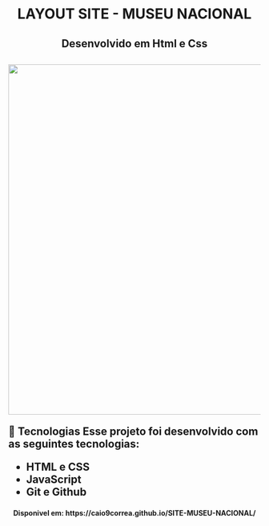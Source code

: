 <h1 align="center"> LAYOUT SITE - MUSEU NACIONAL </h1>
<h2 align="center"> Desenvolvido em Html e Css <h2>
<div align="center">
<img src="https://user-images.githubusercontent.com/74628750/196557270-b2dfdf30-a15c-4fc7-8731-ce1c9f1bc436.png" width="700px" target="_blank"/>
</div>
  
🚀 Tecnologias
Esse projeto foi desenvolvido com as seguintes tecnologias:

- HTML e CSS
- JavaScript
- Git e Github
  
<h4 align="Center" target="_blank"/> Disponivel em: https://caio9correa.github.io/SITE-MUSEU-NACIONAL/<h4>
